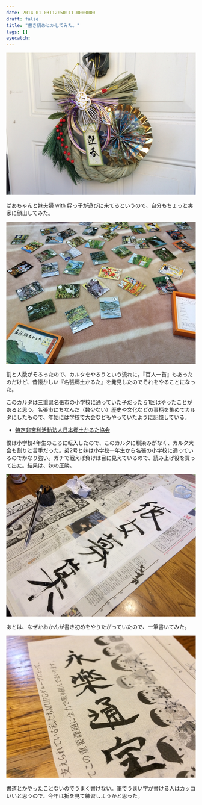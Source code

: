 ```yaml
---
date: 2014-01-03T12:50:11.0000000
draft: false
title: "書き初めとかしてみた。"
tags: []
eyecatch: 
---
```

<p><span itemscope itemtype="http://schema.org/Photograph"><img src="20140102105611.jpg" alt="f:id:daruyanagi:20140102105611j:plain" title="f:id:daruyanagi:20140102105611j:plain" class="hatena-fotolife" itemprop="image"></span></p><p>ばあちゃんと妹夫婦 with 姪っ子が遊びに来てるというので、自分もちょっと実家に顔出してみた。</p><p><span itemscope itemtype="http://schema.org/Photograph"><img src="20140102142052.jpg" alt="f:id:daruyanagi:20140102142052j:plain" title="f:id:daruyanagi:20140102142052j:plain" class="hatena-fotolife" itemprop="image"></span></p><p>割と人数がそろったので、カルタをやろうという流れに。『百人一首』もあったのだけど、昔懐かしい『名張郷土かるた』を発見したのでそれをやることになった。</p><p>このカルタは三重県名張市の小学校に通っていた子だったら1回はやったことがあると思う。名張市にちなんだ（数少ない）歴史や文化などの事柄を集めてカルタにしたもので、年始には学校で大会などもやっていたように記憶している。</p>

<ul>
<li><a href="http://www14.plala.or.jp/hpmsmiki/">&#x7279;&#x5B9A;&#x975E;&#x55B6;&#x5229;&#x6D3B;&#x52D5;&#x6CD5;&#x4EBA;&#x65E5;&#x672C;&#x90F7;&#x571F;&#x304B;&#x308B;&#x305F;&#x5354;&#x4F1A;</a></li>
</ul><p>僕は小学校4年生のころに転入したので、このカルタに馴染みがなく、カルタ大会も割りと苦手だった。弟2号と妹は小学校一年生から名張の小学校に通っているのでかなり強い。ガチで戦えば負けは目に見えているので、読み上げ役を買って出た。結果は、妹の圧勝。</p><p><span itemscope itemtype="http://schema.org/Photograph"><img src="20140102154118.jpg" alt="f:id:daruyanagi:20140102154118j:plain" title="f:id:daruyanagi:20140102154118j:plain" class="hatena-fotolife" itemprop="image"></span></p><p>あとは、なぜかおかんが書き初めをやりたがっていたので、一筆書いてみた。</p><p><span itemscope itemtype="http://schema.org/Photograph"><img src="20140102153406.jpg" alt="f:id:daruyanagi:20140102153406j:plain" title="f:id:daruyanagi:20140102153406j:plain" class="hatena-fotolife" itemprop="image"></span></p><p>書道とかやったことないのでうまく書けない。筆でうまい字が書ける人はカッコいいと思うので、今年は折を見て練習しようかと思った。</p>
